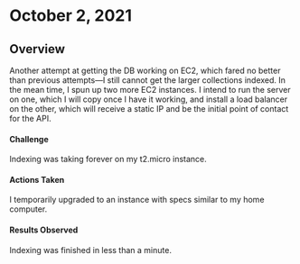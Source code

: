 # October 2, 2021
## Overview

Another attempt at getting the DB working on EC2, which fared no better than previous attempts—I still cannot get the larger collections indexed. In the mean time, I spun up two more EC2 instances. I intend to run the server on one, which I will copy once I have it working, and install a load balancer on the other, which will receive a static IP and be the initial point of contact for the API.

#### Challenge
Indexing was taking forever on my t2.micro instance.

#### Actions Taken
I temporarily upgraded to an instance with specs similar to my home computer.

#### Results Observed
Indexing was finished in less than a minute.
